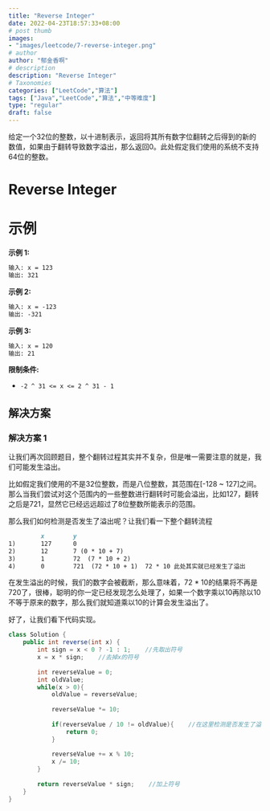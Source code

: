 ```yaml
---
title: "Reverse Integer"
date: 2022-04-23T18:57:33+08:00
# post thumb
images:
- "images/leetcode/7-reverse-integer.png"
# author
author: "郁金香啊"
# description
description: "Reverse Integer"
# Taxonomies
categories: ["LeetCode","算法"]
tags: ["Java","LeetCode","算法","中等难度"]
type: "regular"
draft: false
---
```

给定一个32位的整数，以十进制表示，返回将其所有数字位翻转之后得到的新的数值，如果由于翻转导致数字溢出，那么返回0。此处假定我们使用的系统不支持64位的整数。

# Reverse Integer
# 示例
**示例 1:**
```markdown
输入: x = 123
输出: 321
```

**示例 2:**
```markdown
输入: x = -123
输出: -321
```

**示例 3:**
```markdown
输入: x = 120
输出: 21
```

**限制条件:**
* `-2 ^ 31 <= x <= 2 ^ 31 - 1`

## 解决方案
### 解决方案 1
让我们再次回顾题目，整个翻转过程其实并不复杂，但是唯一需要注意的就是，我们可能发生溢出。

比如假定我们使用的不是32位整数，而是八位整数，其范围在[-128 ~ 127]之间。那么当我们尝试对这个范围内的一些整数进行翻转时可能会溢出，比如127，翻转之后是721，显然它已经远远超过了8位整数所能表示的范围。

那么我们如何检测是否发生了溢出呢？让我们看一下整个翻转流程
```markdown
         x        y
1)       127      0
2)       12       7 (0 * 10 + 7)
3)       1        72  (7 * 10 + 2)
4)       0        721  (72 * 10 + 1)  72 * 10 此处其实就已经发生了溢出
```

在发生溢出的时候，我们的数字会被截断，那么意味着，72 * 10的结果将不再是720了，很棒，聪明的你一定已经发现怎么处理了，如果一个数字乘以10再除以10不等于原来的数字，那么我们就知道乘以10的计算会发生溢出了。

好了，让我们看下代码实现。

```java
class Solution {
    public int reverse(int x) {
        int sign = x < 0 ? -1 : 1;    //先取出符号
        x = x * sign;    //去掉x的符号
        
        int reverseValue = 0;
        int oldValue;
        while(x > 0){
            oldValue = reverseValue;
            
            reverseValue *= 10;
            
            if(reverseValue / 10 != oldValue){    //在这里检测是否发生了溢出。
                return 0;
            }
            
            reverseValue += x % 10;
            x /= 10;
        }
        
        return reverseValue * sign;    //加上符号
    }
}
```